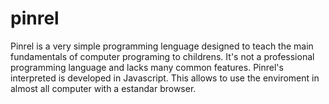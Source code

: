 pinrel
======

Pinrel is a very simple programming lenguage designed to teach the main fundamentals of computer programing to childrens. It's not a professional programming language and lacks many common features.
Pinrel's interpreted is developed in Javascript. This allows to use the enviroment in almost all computer with a estandar browser.
